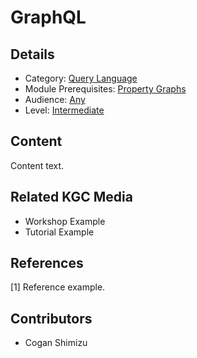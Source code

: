 # GraphQL
## Details
* Category: [Query Language](../categories/Query_Language.md)
* Module Prerequisites: [Property Graphs](../modules/Property_Graphs.md)
* Audience: [Any](../audiences/Any.md)
* Level: [Intermediate](../levels/Intermediate.md)

## Content
Content text.

## Related KGC Media
* Workshop Example
* Tutorial Example

## References
[1] Reference example.

## Contributors
* Cogan Shimizu
